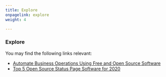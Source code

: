```yaml
---
title: Explore
onpagelink: explore
weight: 4

---
```



### Explore

You may find the following links relevant:

- [Automate Business Operations Using Free and Open Source Software](https://blog.containerize.com/2020/08/27/automate-business-operations-using-open-source-software/)
- [Top 5 Open Source Status Page Software for 2020](https://blog.containerize.com/2020/11/20/top-5-open-source-status-page-software-for-2020/)
 
